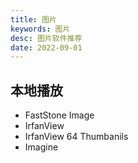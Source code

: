 ```yaml
---
title: 图片
keywords: 图片
desc: 图片软件推荐
date: 2022-09-01
---
```


## 本地播放

* FastStone Image
* IrfanView
* IrfanView 64 Thumbanils
* Imagine